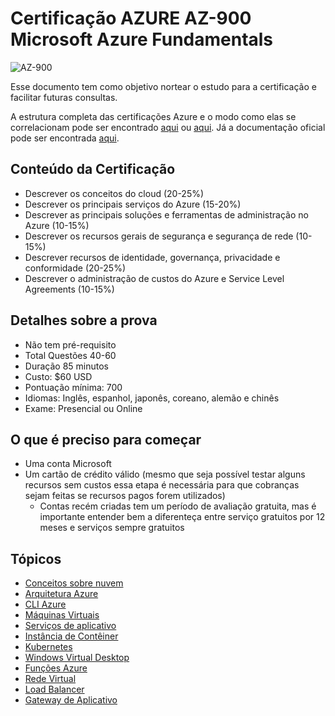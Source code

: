# Certificação AZURE AZ-900 Microsoft Azure Fundamentals

  ![AZ-900](https://learn.microsoft.com/pt-br/media/learn/certification/badges/microsoft-certified-fundamentals-badge.svg)
  

Esse documento tem como objetivo nortear o estudo para a certificação e facilitar futuras consultas.

A estrutura completa das certificações Azure e o modo como elas se correlacionam pode ser encontrado [aqui](https://query.prod.cms.rt.microsoft.com/cms/api/am/binary/RE4wyqh) ou [aqui](https://query.prod.cms.rt.microsoft.com/cms/api/am/binary/RE2PjDI). Já a documentação oficial pode ser encontrada [aqui](https://learn.microsoft.com/pt-br/azure/?product=popular).

## Conteúdo da Certificação

- Descrever os conceitos do cloud (20-25%)
- Descrever os principais serviços do Azure (15-20%)
- Descrever as principais soluções e ferramentas de administração no Azure (10-15%)
- Descrever os recursos gerais de segurança e segurança de rede (10-15%)
- Descrever recursos de identidade, governança, privacidade e conformidade (20-25%)
- Descrever o administração de custos do Azure e Service Level Agreements (10-15%)

## Detalhes sobre a prova

- Não tem pré-requisito
- Total Questões 40-60
- Duração 85 minutos
- Custo: $60 USD
- Pontuação mínima: 700
- Idiomas: Inglês, espanhol, japonês, coreano, alemão e  chinês
- Exame:  Presencial ou Online

## O que é preciso para começar

- Uma conta Microsoft
- Um cartão de crédito válido (mesmo que seja possível testar alguns recursos sem custos essa etapa é necessária para que cobranças sejam feitas se recursos pagos forem utilizados)
	- Contas recém criadas tem um período de avaliação gratuita, mas é importante entender bem a diferenteça entre serviço gratuitos por 12 meses e serviços sempre gratuitos

## Tópicos

- [Conceitos sobre nuvem](topics/cloud-concepts.md)
- [Arquitetura Azure](topics/azure-architecture.md)
- [CLI Azure](topics/azure-cli.md)
- [Máquinas Virtuais](topics/virtual-machines.md)
- [Serviços de aplicativo](topics/app-services.md)
- [Instância de Contêiner](topics/container-instances.md)
- [Kubernetes](topics/kubernetes.md)
- [Windows Virtual Desktop](topics/windows-virtual-desktop.md)
- [Funções Azure](topics/azure-functions.md)
- [Rede Virtual](topics/virtual-network.md)
- [Load Balancer](topics/load-balancer.md)
- [Gateway de Aplicativo](topics/application-gateway.md)
